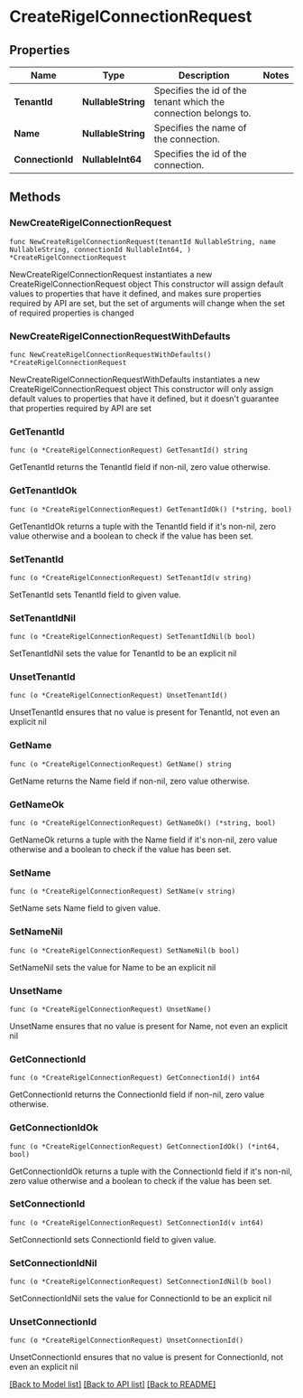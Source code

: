 # CreateRigelConnectionRequest

## Properties

Name | Type | Description | Notes
------------ | ------------- | ------------- | -------------
**TenantId** | **NullableString** | Specifies the id of the tenant which the connection belongs to. | 
**Name** | **NullableString** | Specifies the name of the connection. | 
**ConnectionId** | **NullableInt64** | Specifies the id of the connection. | 

## Methods

### NewCreateRigelConnectionRequest

`func NewCreateRigelConnectionRequest(tenantId NullableString, name NullableString, connectionId NullableInt64, ) *CreateRigelConnectionRequest`

NewCreateRigelConnectionRequest instantiates a new CreateRigelConnectionRequest object
This constructor will assign default values to properties that have it defined,
and makes sure properties required by API are set, but the set of arguments
will change when the set of required properties is changed

### NewCreateRigelConnectionRequestWithDefaults

`func NewCreateRigelConnectionRequestWithDefaults() *CreateRigelConnectionRequest`

NewCreateRigelConnectionRequestWithDefaults instantiates a new CreateRigelConnectionRequest object
This constructor will only assign default values to properties that have it defined,
but it doesn't guarantee that properties required by API are set

### GetTenantId

`func (o *CreateRigelConnectionRequest) GetTenantId() string`

GetTenantId returns the TenantId field if non-nil, zero value otherwise.

### GetTenantIdOk

`func (o *CreateRigelConnectionRequest) GetTenantIdOk() (*string, bool)`

GetTenantIdOk returns a tuple with the TenantId field if it's non-nil, zero value otherwise
and a boolean to check if the value has been set.

### SetTenantId

`func (o *CreateRigelConnectionRequest) SetTenantId(v string)`

SetTenantId sets TenantId field to given value.


### SetTenantIdNil

`func (o *CreateRigelConnectionRequest) SetTenantIdNil(b bool)`

 SetTenantIdNil sets the value for TenantId to be an explicit nil

### UnsetTenantId
`func (o *CreateRigelConnectionRequest) UnsetTenantId()`

UnsetTenantId ensures that no value is present for TenantId, not even an explicit nil
### GetName

`func (o *CreateRigelConnectionRequest) GetName() string`

GetName returns the Name field if non-nil, zero value otherwise.

### GetNameOk

`func (o *CreateRigelConnectionRequest) GetNameOk() (*string, bool)`

GetNameOk returns a tuple with the Name field if it's non-nil, zero value otherwise
and a boolean to check if the value has been set.

### SetName

`func (o *CreateRigelConnectionRequest) SetName(v string)`

SetName sets Name field to given value.


### SetNameNil

`func (o *CreateRigelConnectionRequest) SetNameNil(b bool)`

 SetNameNil sets the value for Name to be an explicit nil

### UnsetName
`func (o *CreateRigelConnectionRequest) UnsetName()`

UnsetName ensures that no value is present for Name, not even an explicit nil
### GetConnectionId

`func (o *CreateRigelConnectionRequest) GetConnectionId() int64`

GetConnectionId returns the ConnectionId field if non-nil, zero value otherwise.

### GetConnectionIdOk

`func (o *CreateRigelConnectionRequest) GetConnectionIdOk() (*int64, bool)`

GetConnectionIdOk returns a tuple with the ConnectionId field if it's non-nil, zero value otherwise
and a boolean to check if the value has been set.

### SetConnectionId

`func (o *CreateRigelConnectionRequest) SetConnectionId(v int64)`

SetConnectionId sets ConnectionId field to given value.


### SetConnectionIdNil

`func (o *CreateRigelConnectionRequest) SetConnectionIdNil(b bool)`

 SetConnectionIdNil sets the value for ConnectionId to be an explicit nil

### UnsetConnectionId
`func (o *CreateRigelConnectionRequest) UnsetConnectionId()`

UnsetConnectionId ensures that no value is present for ConnectionId, not even an explicit nil

[[Back to Model list]](../README.md#documentation-for-models) [[Back to API list]](../README.md#documentation-for-api-endpoints) [[Back to README]](../README.md)


